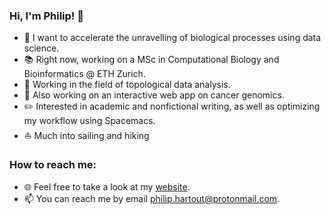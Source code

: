 ### Hi, I'm Philip! 👋

- 🔭 I want to accelerate the unravelling of biological processes using data science.
- :books: Right now, working on a MSc in Computational Biology and Bioinformatics @ ETH Zurich.
- :doughnut: Working in the field of topological data analysis.
- :dna: Also working on an interactive web app on cancer genomics.
- :pencil2: Interested in academic and nonfictional writing, as well as optimizing my workflow using Spacemacs.
- :sailboat: Much into sailing and hiking

### How to reach me:
- :globe_with_meridians: Feel free to take a look at my [website](https://pjhartout.github.io).
- 📫 You can reach me by email philip.hartout@protonmail.com.
